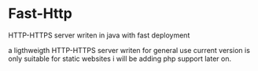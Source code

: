 # Fast-Http
HTTP-HTTPS server writen in java with fast deployment 

a ligthweigth HTTP-HTTPS server writen for general use
current version is only suitable for static websites
i will be adding php support later on.
